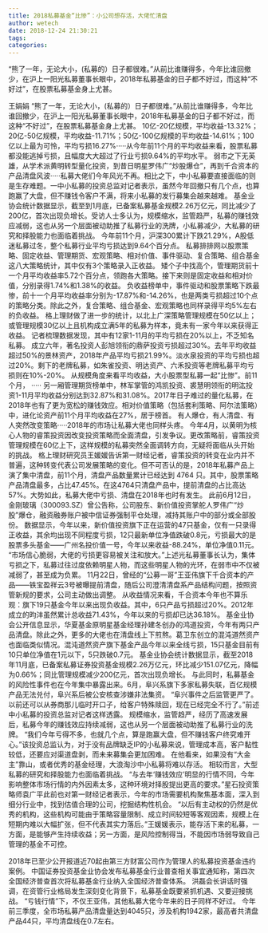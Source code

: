 ```yaml
---
title: 2018私募基金“比惨”：小公司想存活，大佬忙清盘
author: wetech
date: 2018-12-24 21:30:21
tags: 
categories: 
---
```

“熊了一年，无论大小，(私募的）日子都很难。”从前比谁赚得多，今年比谁回撤少，在沪上一阳光私募董事长眼中，2018年私募基金的日子都不好过，而这种“不好过”，在股票私募基金身上尤甚。
<!-- more -->
王娟娟
“熊了一年，无论大小，(私募的）日子都很难。”从前比谁赚得多，今年比谁回撤少，在沪上一阳光私募董事长眼中，2018年私募基金的日子都不好过，而这种“不好过”，在股票私募基金身上尤甚。
10亿-20亿规模，平均收益-13.32%；20亿-50亿规模，平均收益-11.71%；50亿-100亿规模的平均收益-14.61%；100亿以上最为可怜，平均亏损16.27%·····从今年前11个月的平均收益来看，股票私募都没能逃掉亏损，且幅度大大超过了行业亏损9.64%的平均水平。
弱市之下无英雄，从学术派黄明转型量化投资，到昔日明星罗伟广“炒股爆仓”，再到千合资本的产品清盘风波·····私募大佬们今年风光不再。相比之下，中小私募要直接面临的则是生存难题。一中小私募的投资总监对记者表示，虽然今年回撤只有几个点，也算跑赢了大盘，但不赚钱令客户不满，将来小私募的发行募集会越来越难。
基金业协会统计数据显示，截至到1月底，已备案私募基金规模2.26万亿元，同比减少了200亿，首次出现负增长。受访人士多认为，规模缩水，监管趋严，私募的赚钱效应减弱，这也从另一个层面被动助推了私募行业的洗牌，小私募减少，大私募的研究和择股能力也面临着挑战。
今年前11个月，沪深300累计下跌21.29%，A股低迷私募过冬，整个私募行业平均亏损达到9.64个百分点。
私募排排网以股票策略、固定收益、管理期货、宏观策略、相对价值、事件驱动、复合策略、组合基金这八大策略统计，其中仅有3个策略录入正收益。
矮个子中找高个，管理期货前十一个月平均收益率5.72个百分点，领跑各大策略。接下来则是固定收益和相对价值，分别录得1.74%和1.38%的收益。
负收益榜单中，事件驱动和股票策略下跌最惨，前十一个月平均收益率分别为-17.87%和-14.26%，也是两类亏损超过10个点的策略分类。除此之外，复合策略、组合基金、宏观策略也同样录得平均5%左右的负收益。
格上理财做了进一步的统计，以北上广深策略管理规模在50亿以上；或管理规模30亿以上且机构成立满5年的私募为样本，竟未有一家今年以来获得正收益。
记者梳理数据发现，其中有12家1-11月的平均亏损在20%以上，不乏知名私募。
成立六年，著名投资人彭旭领衔的鼎萨投资亏损超过30%。去年平均收益超过50%的景林资产，2018年产品平均亏损21.99%。淡水泉投资的平均亏损也超过20%。剩下的老牌私募，如朱雀投资、明达资产、六禾投资等老牌私募平均亏损则在10%-20%。
从规模角度来看平均收益，大小股票型私募一起“比惨”。前11个月，
·····
另一厢管理期货榜单中，林军掌管的鸿凯投资、裘慧明领衔的明汯投资1-11月平均收益分别达到32.87%和31.08%。2017年日子难过的量化私募，在2018年也有了更为宽松的赚钱效应。相对价值策略（包括套利策略、阿尔法策略）中，进化论资产前11个月平均收益在27%，居于榜首。
有人爆仓，有人清盘、有人突然改变策略·····2018年的市场让私募大佬也同样头疼。
今年4月，以黄明为核心人物的睿策投资因改变投资策略而全面清盘，引发争议。更改策略前，睿策投资管理规模在60亿上下，这样规模的私募突然全面调转方向，无疑将面临从头开始的挑战。
格上理财研究员王媛媛告诉第一财经记者，睿策投资的转变在业内并不普遍，这种转变代表公司发展策略的变化。但不可否认的是，2018年私募产品上演了集中清盘，前11个月，清盘产品数量累计已经达到 4764 只。其中，股票策略产品清盘最多，占比47.45%。在这4764只清盘产品中，提前清盘的占比高达57%。大势如此，私募大佬中亏损、清盘在2018年也时有发生。
此前6月12日，金刚玻璃（300093.SZ）曾公告称，公司股东、新价值投资掌舵人罗伟广“炒股”爆仓，融资融券账户被中信证券强制平仓处理，减持其账户中的部分或全部股份。
数据显示，今年以来，新价值投资旗下正在运营的47只基金，仅有一只录得正收益，其余均出现不同程度亏损，12只最新单位净值跌破0.8元，亏损最大的是股票多头基金——广州名投价值一号，今年以来收益-88.24%，单位净值0.11元。
“市场信心脆弱，大佬的亏损更容易被关注和放大。”上述光私募董事长认为，集体亏损之下，私募过往过度依赖明星人物，而这些明星人物的光环，在弱市中不仅被减弱了，甚至成为负累。
11月22日，曾经的“公募一哥”王亚伟旗下千合资本的产品——铁宝盈祥云3号被曝提前清盘，随后公司澄清清盘系产品结构问题，按照资管新规的要求，公司主动做出调整。
从收益情况来看，千合资本今年也不算乐观：旗下19只基金今年以来出现负收益。其中，6只产品亏损超过20%。2012年成立的昀沣虽然累计总收益71.43%，今年以来的亏损却已达36.18%。
基金业协会公开信息显示，华夏基金原明星基金经理孙建冬创办的鸿道投资，今年有两只产品清盘。除此之外，更多的大佬也在清盘线上下煎熬。葛卫东创立的混沌道然资产也面临类似情况。混沌道然资产旗下基金产品今年以来全线亏损，15只基金目前有10只单位净值在1元以下，5只跌破0.7元。
基金业协会统计数据显示，截至2018年11月底，已备案私募证券投资基金规模2.26万亿元，环比减少151.07亿元，降幅为0.66%；同比管理规模减少200亿元，首次出现负增长。
与此同时，私募基金的风险性事件也在今年集中暴露出来。6月，阜兴系旗下多家私募失联，百亿规模产品无法兑付，阜兴系后被公安核查涉嫌非法集资。
“阜兴事件之后监管更严了。以前还可以从券商那儿临时开口子，给客户特殊赎回，现在已经完全不行了。”前述中小私募的投资总监对记者这样透露。
规模缩水，监管趋严，经历了高速发展后，私募今年的赚钱效应持续减弱，这也从另一个层面被动助推了私募行业的洗牌。
“我们今年亏得不多，也就几个点，算是跑赢大盘，但不赚钱客户终究难开心。”该投资总监认为，对于没有品牌缺乏IP的小私募来说，管理成本高，客户黏性较低，还要应对渠道盘剥，而未来募集会更加困难。
在他看来，如果没有“大金主”靠山，或者优秀的基金经理，大浪淘沙中小私募将难以存活。
相较而言，大型私募的研究和择股能力也面临着挑战。
“与去年‘赚钱效应’明显的行情不同，今年影响整体市场行情的内外因素太多，这种环境对择股提出更高的要求。”星石投资策略师袁广平此前也对第一财经记者表示，今年的市场需要机构聚焦基本面，深入到细分行业中，找到估值合理的公司，挖掘结构性机会。
“以后有主动权的仍然是优秀的机构，这些机构可能由于策略容量限制、成立时间较短等客观因素，规模上在短期内难以大幅扩张，但不代表其实力落后。”王媛媛表示，能存活下来的私募，一方面，是能够产生持续收益；另一方面，是风险控制得当，不能因市场弱导致自己管理的基金不可控。
 
 
2018年已至少公开报道近70起由第三方财富公司作为管理人的私募投资基金违约案例。
中国证券投资基金业协会发布私募基金行业普查相关事宜通知称，第四次全国经济普查首次将私募基金行业纳入全国经济普查体系。
洪磊会长讲话时强调，在资管行业格局发生深刻变化背景下，私募基金既要紧抓机遇、又要迎接挑战。
“亏钱行情”下，不仅王亚伟，其他私募大佬今年来的日子同样不好过。
今年前三季度，全市场私募产品清盘量达到4045只，涉及机构1942家，最高者共清盘产品44只，平均清盘线在0.7左右。
